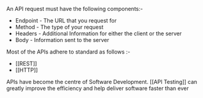 
An API request must have the following components:-

- Endpoint - The URL that you request for
- Method - The type of your request
- Headers - Additional Information for either the client or the server
- Body - Information sent to the server


Most of the APIs adhere to standard as follows :-

- [[REST]]
- [[HTTP]]
  
APIs have become the centre of Software Development.
[[API Testing]] can greatly improve the efficiency and help deliver software faster than ever